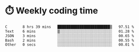 
# :stopwatch: Weekly coding time
<!--START_SECTION:waka-->

```txt
C       8 hrs 39 mins   ████████████████████████▒   97.51 %
Text    6 mins          ▒░░░░░░░░░░░░░░░░░░░░░░░░   01.28 %
JSON    3 mins          ░░░░░░░░░░░░░░░░░░░░░░░░░   00.65 %
Bash    2 mins          ░░░░░░░░░░░░░░░░░░░░░░░░░   00.55 %
Other   0 secs          ░░░░░░░░░░░░░░░░░░░░░░░░░   00.01 %
```

<!--END_SECTION:waka-->


<!-- <p> <img src="https://github-readme-stats.vercel.app/api?username=cozgerest&show_icons=true&hide_border=false" />  </p> -->

